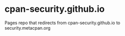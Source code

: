 # cpan-security.github.io

Pages repo that redirects from cpan-security.github.io to security.metacpan.org
